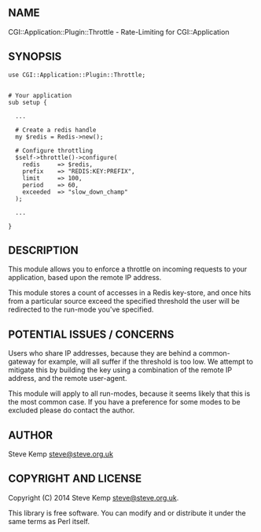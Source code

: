 NAME
----

CGI::Application::Plugin::Throttle - Rate-Limiting for CGI::Application

SYNOPSIS
--------

    use CGI::Application::Plugin::Throttle;
    
    
    # Your application
    sub setup {
        
      ...
      
      # Create a redis handle
      my $redis = Redis->new();
      
      # Configure throttling
      $self->throttle()->configure(
        redis     => $redis,
        prefix    => "REDIS:KEY:PREFIX",
        limit     => 100,
        period    => 60,
        exceeded  => "slow_down_champ"
      );
      
      ...
      
    }


DESCRIPTION
-----------

This module allows you to enforce a throttle on incoming requests to your
application, based upon the remote IP address.

This module stores a count of accesses in a Redis key-store, and once hits from
a particular source exceed the specified threshold the user will be redirected
to the run-mode you've specified.


POTENTIAL ISSUES / CONCERNS
---------------------------
Users who share IP addresses, because they are behind a common-gateway for
example, will all suffer if the threshold is too low. We attempt to mitigate
this by building the key using a combination of the remote IP address, and the
remote user-agent.

This module will apply to all run-modes, because it seems likely that this is
the most common case. If you have a preference for some modes to be excluded
please do contact the author.


AUTHOR
------
Steve Kemp <steve@steve.org.uk>

COPYRIGHT AND LICENSE
---------------------
Copyright (C) 2014 Steve Kemp <steve@steve.org.uk>.

This library is free software. You can modify and or distribute it under the
same terms as Perl itself.

